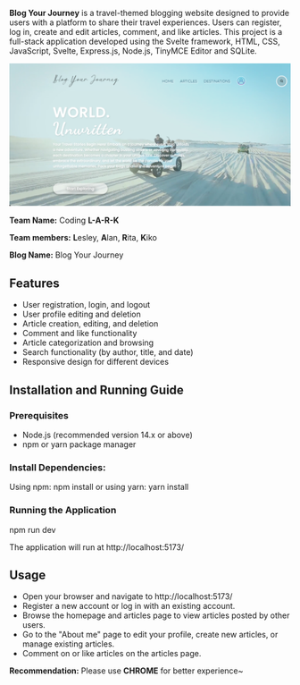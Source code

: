 **Blog Your Journey** is a travel-themed blogging website designed to provide users with a platform to share their travel experiences. Users can register, log in, create and edit articles, comment, and like articles. This project is a full-stack application developed using the Svelte framework, HTML, CSS, JavaScript, Svelte, Express.js, Node.js, TinyMCE Editor and SQLite. 

![](./frontend/static/readme-profile.png)

**Team Name:** Coding **L-A-R-K**

**Team members:** **L**esley, **A**lan, **R**ita, **K**iko

**Blog Name:** Blog Your Journey

## Features

- User registration, login, and logout
- User profile editing and deletion
- Article creation, editing, and deletion
- Comment and like functionality
- Article categorization and browsing
- Search functionality (by author, title, and date)
- Responsive design for different devices

## Installation and Running Guide

### Prerequisites

- Node.js (recommended version 14.x or above)
- npm or yarn package manager

### Install Dependencies: 
Using npm: npm install
or using yarn: yarn install

### Running the Application
npm run dev

The application will run at http://localhost:5173/

## Usage
- Open your browser and navigate to http://localhost:5173/
- Register a new account or log in with an existing account.
- Browse the homepage and articles page to view articles posted by other users.
- Go to the "About me" page to edit your profile, create new articles, or manage existing articles.
- Comment on or like articles on the articles page.

**Recommendation:** Please use **CHROME** for better experience~

